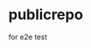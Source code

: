 # publicrepo
for e2e test































































































































































































































































































































































































































































































































































































































































































































































































































































































































































































































































































